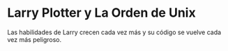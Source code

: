 # Larry Plotter y La Orden de Unix

Las habilidades de Larry crecen cada vez más y su código se vuelve 
cada vez más peligroso.
